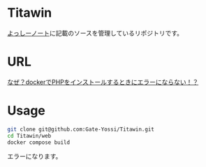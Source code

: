 # Titawin
[よっしーノート](https://yossi-note.com/)に記載のソースを管理しているリポジトリです。

# URL

[なぜ？dockerでPHPをインストールするときにエラーにならない！？](https://yossi-note.com/why_no_error_when_installing_php_with_docker/)

# Usage

```bash
git clone git@github.com:Gate-Yossi/Titawin.git
cd Titawin/web
docker compose build
```

エラーになります。
